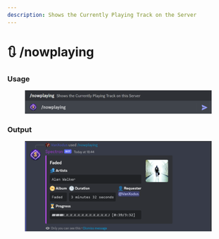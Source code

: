 ```yaml
---
description: Shows the Currently Playing Track on the Server
---
```


# 🔃 /nowplaying

### Usage

<figure><img src="../../.gitbook/assets/image (31).png" alt=""><figcaption></figcaption></figure>

### Output

<figure><img src="../../.gitbook/assets/image (23).png" alt=""><figcaption></figcaption></figure>
